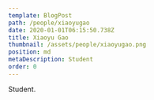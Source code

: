 ```yaml
---
template: BlogPost
path: /people/xiaoyugao
date: 2020-01-01T06:15:50.738Z
title: Xiaoyu Gao
thumbnail: /assets/people/xiaoyugao.png
position: md
metaDescription: Student
order: 0
---
```


Student.



